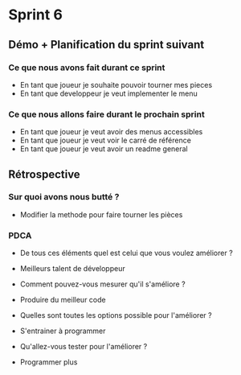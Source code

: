 # Sprint 6

## Démo + Planification du sprint suivant

### Ce que nous avons fait durant ce sprint
- En tant que joueur je souhaite pouvoir tourner mes pieces
- En tant que developpeur je veut implementer le menu

### Ce que nous allons faire durant le prochain sprint
- En tant que joueur je veut avoir des menus accessibles
- En tant que joueur je veut voir le carré de référence
- En tant que joueur je veut avoir un readme general

## Rétrospective

### Sur quoi avons nous butté ?
- Modifier la methode pour faire tourner les pièces

### PDCA
* De tous ces éléments quel est celui que vous voulez améliorer ?
- Meilleurs talent de développeur
* Comment pouvez-vous mesurer qu'il s'améliore ?
- Produire du meilleur code
* Quelles sont toutes les options possible pour l'améliorer ?
- S'entrainer à programmer
* Qu'allez-vous tester pour l'améliorer ?
- Programmer plus

